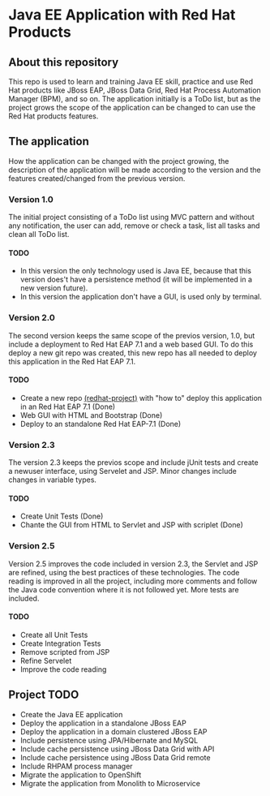 # Java EE Application with Red Hat Products

## About this repository

This repo is used to learn and training Java EE skill, practice and use Red Hat products like JBoss EAP, JBoss Data Grid, Red Hat Process Automation Manager (BPM), and so on.
The application initially is a ToDo list, but as the project grows the scope of the application can be changed to can use the Red Hat products features.

## The application

How the application can be changed with the project growing, the description of the application will be made according to the version and the features created/changed from the previous version.

### Version 1.0

The initial project consisting of a ToDo list using MVC pattern and without any notification, the user can add, remove or check a task, list all tasks and clean all ToDo list.

#### TODO
- In this version the only technology used is Java EE, because that this version does't have a persistence method (it will be implemented in a new version future).
- In this version the application don't have a GUI, is used only by terminal.

### Version 2.0

The second version keeps the same scope of the previos version, 1.0, but include a deployment to Red Hat EAP 7.1 and a web based GUI. To do this deploy a new git repo was created, this new repo has all needed to deploy this application in the Red Hat EAP 7.1.

#### TODO
- Create a new repo [(redhat-project)](https://github.com/ribeirorvs/redhat-project) with "how to" deploy this application in an Red Hat EAP 7.1 (Done)
- Web GUI with HTML and Bootstrap (Done)
- Deploy to an standalone Red Hat EAP-7.1 (Done)

### Version 2.3

The version 2.3 keeps the previos scope and include jUnit tests and create a newuser interface, using Servelet and JSP. Minor changes include changes in variable types.

#### TODO
- Create Unit Tests (Done)
- Chante the GUI from HTML to Servlet and JSP with scriplet (Done)

### Version 2.5

Version 2.5 improves the code included in version 2.3, the Servlet and JSP are refined, using the best practices of these technologies.
The code reading is improved in all the project, including more comments and follow the Java code convention where it is not followed yet. More tests are included.

#### TODO
- Create all Unit Tests
- Create Integration Tests
- Remove scripted from JSP
- Refine Servelet
- Improve the code reading

## Project TODO

- Create the Java EE application
- Deploy the application in a standalone JBoss EAP
- Deploy the application in a domain clustered JBoss EAP
- Include persistence using JPA/Hibernate and MySQL
- Include cache persistence using JBoss Data Grid with API
- Include cache persistence using JBoss Data Grid remote
- Include RHPAM process manager
- Migrate the application to OpenShift
- Migrate the application from Monolith to Microservice
